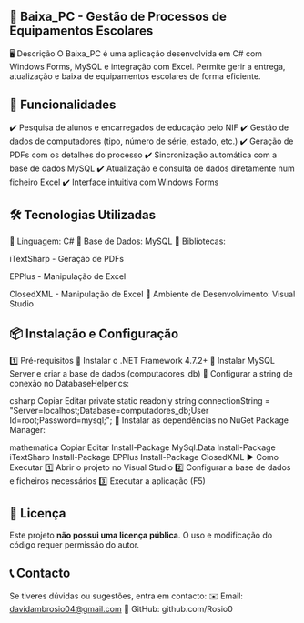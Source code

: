## 📌 Baixa_PC - Gestão de Processos de Equipamentos Escolares
 🖥️ Descrição
O Baixa_PC é uma aplicação desenvolvida em C# com Windows Forms, MySQL e integração com Excel. Permite gerir a entrega, atualização e baixa de equipamentos escolares de forma eficiente.

## 🚀 Funcionalidades
✔️ Pesquisa de alunos e encarregados de educação pelo NIF
✔️ Gestão de dados de computadores (tipo, número de série, estado, etc.)
✔️ Geração de PDFs com os detalhes do processo
✔️ Sincronização automática com a base de dados MySQL
✔️ Atualização e consulta de dados diretamente num ficheiro Excel
✔️ Interface intuitiva com Windows Forms

## 🛠️ Tecnologias Utilizadas
📌 Linguagem: C#
📌 Base de Dados: MySQL
📌 Bibliotecas:

iTextSharp - Geração de PDFs

EPPlus - Manipulação de Excel

ClosedXML - Manipulação de Excel
📌 Ambiente de Desenvolvimento: Visual Studio

## 📦 Instalação e Configuração
1️⃣ Pré-requisitos
🔹 Instalar o .NET Framework 4.7.2+
🔹 Instalar MySQL Server e criar a base de dados (computadores_db)
🔹 Configurar a string de conexão no DatabaseHelper.cs:

csharp
Copiar
Editar
private static readonly string connectionString = 
    "Server=localhost;Database=computadores_db;User Id=root;Password=mysql;";
🔹 Instalar as dependências no NuGet Package Manager:

mathematica
Copiar
Editar
Install-Package MySql.Data
Install-Package iTextSharp
Install-Package EPPlus
Install-Package ClosedXML
▶️ Como Executar
1️⃣ Abrir o projeto no Visual Studio
2️⃣ Configurar a base de dados e ficheiros necessários
3️⃣ Executar a aplicação (F5)

## 📄 Licença
Este projeto **não possui uma licença pública**. O uso e modificação do código requer permissão do autor.



## 📞 Contacto
Se tiveres dúvidas ou sugestões, entra em contacto:
✉️ Email: davidambrosio04@gmail.com
📌 GitHub: github.com/Rosio0
